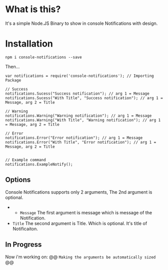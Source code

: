 # What is this?

It's a simple Node.JS Binary to show in console Notifications with design.

# Installation

`npm i console-notifications --save`

Then...

```
var notifications = require('console-notifications'); // Importing Package

// Success
notifications.Sucess("Success notification"); // arg 1 = Message
notifications.Sucess("With Title", "Success notification"); // arg 1 = Message, arg 2 = Title

// Warning
notifications.Warning("Warning notification"); // arg 1 = Message
notifications.Warning("With Title", "Warning notification"); // arg 1 = Message, arg 2 = Title

// Error
notifications.Error("Error notification"); // arg 1 = Message
notifications.Error("With Title", "Error notification"); // arg 1 = Message, arg 2 = Title


// Example command
notifications.ExampleNotify();
```

## Options

Console Notifications supports only 2 arguments, The 2nd argument is optional.

* - ``Message`` The first argument is message which is message of the Notification.
* ``Title`` The second argument is Title. Which is optional. It's title of Notificaiton.


## In Progress

Now i'm working on:
@@ ``Making the arguments be automatically sized`` @@